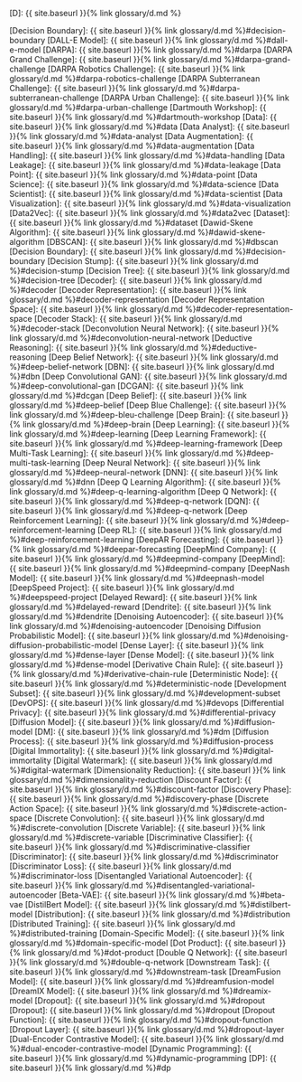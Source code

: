 [D]: {{ site.baseurl }}{% link glossary/d.md %}

[Decision Boundary]: {{ site.baseurl }}{% link glossary/d.md %}#decision-boundary
[DALL-E Model]: {{ site.baseurl }}{% link glossary/d.md %}#dall-e-model
[DARPA]: {{ site.baseurl }}{% link glossary/d.md %}#darpa
[DARPA Grand Challenge]: {{ site.baseurl }}{% link glossary/d.md %}#darpa-grand-challenge
[DARPA Robotics Challenge]: {{ site.baseurl }}{% link glossary/d.md %}#darpa-robotics-challenge
[DARPA Subterranean Challenge]: {{ site.baseurl }}{% link glossary/d.md %}#darpa-subterranean-challenge
[DARPA Urban Challenge]: {{ site.baseurl }}{% link glossary/d.md %}#darpa-urban-challenge
[Dartmouth Workshop]: {{ site.baseurl }}{% link glossary/d.md %}#dartmouth-workshop
[Data]: {{ site.baseurl }}{% link glossary/d.md %}#data
[Data Analyst]: {{ site.baseurl }}{% link glossary/d.md %}#data-analyst
[Data Augmentation]: {{ site.baseurl }}{% link glossary/d.md %}#data-augmentation
[Data Handling]: {{ site.baseurl }}{% link glossary/d.md %}#data-handling
[Data Leakage]: {{ site.baseurl }}{% link glossary/d.md %}#data-leakage
[Data Point]: {{ site.baseurl }}{% link glossary/d.md %}#data-point
[Data Science]: {{ site.baseurl }}{% link glossary/d.md %}#data-science
[Data Scientist]: {{ site.baseurl }}{% link glossary/d.md %}#data-scientist
[Data Visualization]: {{ site.baseurl }}{% link glossary/d.md %}#data-visualization
[Data2Vec]: {{ site.baseurl }}{% link glossary/d.md %}#data2vec
[Dataset]: {{ site.baseurl }}{% link glossary/d.md %}#dataset
[Dawid-Skene Algorithm]: {{ site.baseurl }}{% link glossary/d.md %}#dawid-skene-algorithm
[DBSCAN]: {{ site.baseurl }}{% link glossary/d.md %}#dbscan
[Decision Boundary]: {{ site.baseurl }}{% link glossary/d.md %}#decision-boundary
[Decision Stump]: {{ site.baseurl }}{% link glossary/d.md %}#decision-stump
[Decision Tree]: {{ site.baseurl }}{% link glossary/d.md %}#decision-tree
[Decoder]: {{ site.baseurl }}{% link glossary/d.md %}#decoder
[Decoder Representation]: {{ site.baseurl }}{% link glossary/d.md %}#decoder-representation
[Decoder Representation Space]: {{ site.baseurl }}{% link glossary/d.md %}#decoder-representation-space
[Decoder Stack]: {{ site.baseurl }}{% link glossary/d.md %}#decoder-stack
[Deconvolution Neural Network]: {{ site.baseurl }}{% link glossary/d.md %}#deconvolution-neural-network
[Deductive Reasoning]: {{ site.baseurl }}{% link glossary/d.md %}#deductive-reasoning
[Deep Belief Network]: {{ site.baseurl }}{% link glossary/d.md %}#deep-belief-network
[DBN]: {{ site.baseurl }}{% link glossary/d.md %}#dbn
[Deep Convolutional GAN]: {{ site.baseurl }}{% link glossary/d.md %}#deep-convolutional-gan
[DCGAN]: {{ site.baseurl }}{% link glossary/d.md %}#dcgan
[Deep Belief]: {{ site.baseurl }}{% link glossary/d.md %}#deep-belief
[Deep Blue Challenge]: {{ site.baseurl }}{% link glossary/d.md %}#deep-bleu-challenge
[Deep Brain]: {{ site.baseurl }}{% link glossary/d.md %}#deep-brain
[Deep Learning]: {{ site.baseurl }}{% link glossary/d.md %}#deep-learning
[Deep Learning Framework]: {{ site.baseurl }}{% link glossary/d.md %}#deep-learning-framework
[Deep Multi-Task Learning]: {{ site.baseurl }}{% link glossary/d.md %}#deep-multi-task-learning
[Deep Neural Network]: {{ site.baseurl }}{% link glossary/d.md %}#deep-neural-network
[DNN]: {{ site.baseurl }}{% link glossary/d.md %}#dnn
[Deep Q Learning Algorithm]: {{ site.baseurl }}{% link glossary/d.md %}#deep-q-learning-algorithm
[Deep Q Network]: {{ site.baseurl }}{% link glossary/d.md %}#deep-q-network
[DQN]: {{ site.baseurl }}{% link glossary/d.md %}#deep-q-network
[Deep Reinforcement Learning]: {{ site.baseurl }}{% link glossary/d.md %}#deep-reinforcement-learning
[Deep RL]: {{ site.baseurl }}{% link glossary/d.md %}#deep-reinforcement-learning
[DeepAR Forecasting]: {{ site.baseurl }}{% link glossary/d.md %}#deepar-forecasting
[DeepMind Company]: {{ site.baseurl }}{% link glossary/d.md %}#deepmind-company
[DeepMind]: {{ site.baseurl }}{% link glossary/d.md %}#deepmind-company
[DeepNash Model]: {{ site.baseurl }}{% link glossary/d.md %}#deepnash-model
[DeepSpeed Project]: {{ site.baseurl }}{% link glossary/d.md %}#deepspeed-project
[Delayed Reward]: {{ site.baseurl }}{% link glossary/d.md %}#delayed-reward
[Dendrite]: {{ site.baseurl }}{% link glossary/d.md %}#dendrite
[Denoising Autoencoder]: {{ site.baseurl }}{% link glossary/d.md %}#denoising-autoencoder
[Denoising Diffusion Probabilistic Model]: {{ site.baseurl }}{% link glossary/d.md %}#denoising-diffusion-probabilistic-model
[Dense Layer]: {{ site.baseurl }}{% link glossary/d.md %}#dense-layer
[Dense Model]: {{ site.baseurl }}{% link glossary/d.md %}#dense-model
[Derivative Chain Rule]: {{ site.baseurl }}{% link glossary/d.md %}#derivative-chain-rule
[Deterministic Node]: {{ site.baseurl }}{% link glossary/d.md %}#deterministic-node
[Development Subset]: {{ site.baseurl }}{% link glossary/d.md %}#development-subset
[DevOPS]: {{ site.baseurl }}{% link glossary/d.md %}#devops
[Differential Privacy]: {{ site.baseurl }}{% link glossary/d.md %}#differential-privacy
[Diffusion Model]: {{ site.baseurl }}{% link glossary/d.md %}#diffusion-model
[DM]: {{ site.baseurl }}{% link glossary/d.md %}#dm
[Diffusion Process]: {{ site.baseurl }}{% link glossary/d.md %}#diffusion-process
[Digital Immortality]: {{ site.baseurl }}{% link glossary/d.md %}#digital-immortality
[Digital Watermark]: {{ site.baseurl }}{% link glossary/d.md %}#digital-watermark
[Dimensionality Reduction]: {{ site.baseurl }}{% link glossary/d.md %}#dimensionality-reduction
[Discount Factor]: {{ site.baseurl }}{% link glossary/d.md %}#discount-factor
[Discovery Phase]: {{ site.baseurl }}{% link glossary/d.md %}#discovery-phase
[Discrete Action Space]: {{ site.baseurl }}{% link glossary/d.md %}#discrete-action-space
[Discrete Convolution]: {{ site.baseurl }}{% link glossary/d.md %}#discrete-convolution
[Discrete Variable]: {{ site.baseurl }}{% link glossary/d.md %}#discrete-variable
[Discriminative Classifier]: {{ site.baseurl }}{% link glossary/d.md %}#discriminative-classifier
[Discriminator]: {{ site.baseurl }}{% link glossary/d.md %}#discriminator
[Discriminator Loss]: {{ site.baseurl }}{% link glossary/d.md %}#discriminator-loss
[Disentangled Variational Autoencoder]: {{ site.baseurl }}{% link glossary/d.md %}#disentangled-variational-autoencoder
[Beta-VAE]: {{ site.baseurl }}{% link glossary/d.md %}#beta-vae
[DistilBert Model]: {{ site.baseurl }}{% link glossary/d.md %}#distilbert-model
[Distribution]: {{ site.baseurl }}{% link glossary/d.md %}#distribution
[Distributed Training]: {{ site.baseurl }}{% link glossary/d.md %}#distributed-training
[Domain-Specific Model]: {{ site.baseurl }}{% link glossary/d.md %}#domain-specific-model
[Dot Product]: {{ site.baseurl }}{% link glossary/d.md %}#dot-product
[Double Q Network]: {{ site.baseurl }}{% link glossary/d.md %}#double-q-network
[Downstream Task]: {{ site.baseurl }}{% link glossary/d.md %}#downstream-task
[DreamFusion Model]: {{ site.baseurl }}{% link glossary/d.md %}#dreamfusion-model
[DreamIX Model]: {{ site.baseurl }}{% link glossary/d.md %}#dreamix-model
[Dropout]: {{ site.baseurl }}{% link glossary/d.md %}#dropout
[Dropout]: {{ site.baseurl }}{% link glossary/d.md %}#dropout
[Dropout Function]: {{ site.baseurl }}{% link glossary/d.md %}#dropout-function
[Dropout Layer]: {{ site.baseurl }}{% link glossary/d.md %}#dropout-layer
[Dual-Encoder Contrastive Model]: {{ site.baseurl }}{% link glossary/d.md %}#dual-encoder-contrastive-model
[Dynamic Programming]: {{ site.baseurl }}{% link glossary/d.md %}#dynamic-programming
[DP]: {{ site.baseurl }}{% link glossary/d.md %}#dp
